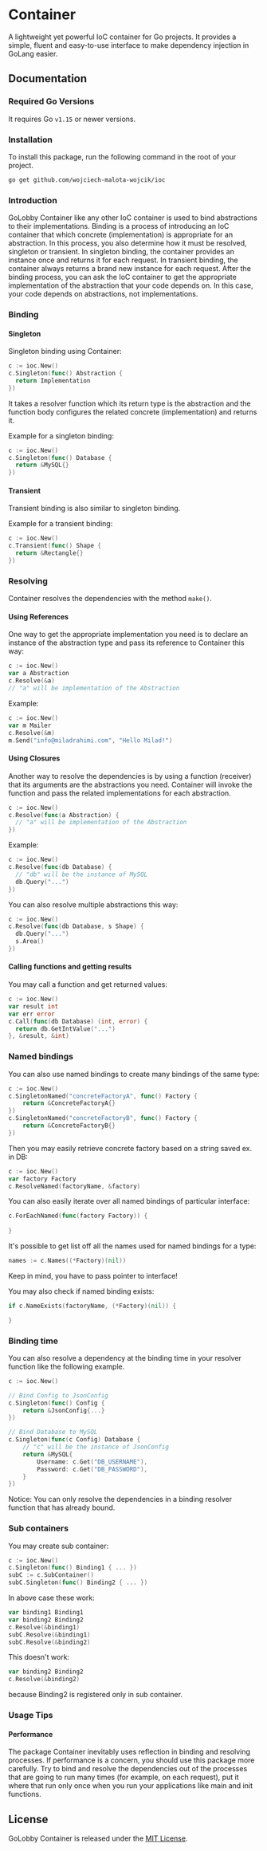 # Container
A lightweight yet powerful IoC container for Go projects. It provides a simple, fluent and easy-to-use interface to make dependency injection in GoLang easier.

## Documentation

### Required Go Versions
It requires Go `v1.15` or newer versions.

### Installation
To install this package, run the following command in the root of your project.

```bash
go get github.com/wojciech-malota-wojcik/ioc
```

### Introduction
GoLobby Container like any other IoC container is used to bind abstractions to their implementations.
Binding is a process of introducing an IoC container that which concrete (implementation) is appropriate for an abstraction. In this process, you also determine how it must be resolved, singleton or transient. 
In singleton binding, the container provides an instance once and returns it for each request. 
In transient binding, the container always returns a brand new instance for each request.
After the binding process, you can ask the IoC container to get the appropriate implementation of the abstraction that your code depends on. In this case, your code depends on abstractions, not implementations.

### Binding

#### Singleton

Singleton binding using Container:

```go
c := ioc.New()
c.Singleton(func() Abstraction {
  return Implementation
})
```

It takes a resolver function which its return type is the abstraction and the function body configures the related concrete (implementation) and returns it.

Example for a singleton binding:

```go
c := ioc.New()
c.Singleton(func() Database {
  return &MySQL{}
})
```

#### Transient

Transient binding is also similar to singleton binding.

Example for a transient binding:

```go
c := ioc.New()
c.Transient(func() Shape {
  return &Rectangle{}
})
```

### Resolving

Container resolves the dependencies with the method `make()`.

#### Using References

One way to get the appropriate implementation you need is to declare an instance of the abstraction type and pass its reference to Container this way:

```go
c := ioc.New()
var a Abstraction
c.Resolve(&a)
// "a" will be implementation of the Abstraction
```

Example:

```go
c := ioc.New()
var m Mailer
c.Resolve(&m)
m.Send("info@miladrahimi.com", "Hello Milad!")
```

#### Using Closures

Another way to resolve the dependencies is by using a function (receiver) that its arguments are the abstractions you 
need. Container will invoke the function and pass the related implementations for each abstraction.

```go
c := ioc.New()
c.Resolve(func(a Abstraction) {
  // "a" will be implementation of the Abstraction
})
```

Example:

```go
c := ioc.New()
c.Resolve(func(db Database) {
  // "db" will be the instance of MySQL
  db.Query("...")
})
```

You can also resolve multiple abstractions this way:

```go
c := ioc.New()
c.Resolve(func(db Database, s Shape) {
  db.Query("...")
  s.Area()
})
```

#### Calling functions and getting results

You may call a function and get returned values:

```go
c := ioc.New()
var result int
var err error
c.Call(func(db Database) (int, error) {
  return db.GetIntValue("...")
}, &result, &int)
```

### Named bindings

You can also use named bindings to create many bindings of the same type:

```go
c := ioc.New()
c.SingletonNamed("concreteFactoryA", func() Factory {
	return &ConcreteFactoryA{}
})
c.SingletonNamed("concreteFactoryB", func() Factory {
    return &ConcreteFactoryB{}
})
```

Then you may easily retrieve concrete factory based on a string saved ex. in DB:

```go
c := ioc.New()
var factory Factory
c.ResolveNamed(factoryName, &factory)
```

You can also easily iterate over all named bindings of particular interface:

```go
c.ForEachNamed(func(factory Factory)) {
    
}
```

It's possible to get list off all the names used for named bindings for a type:

```go
names := c.Names((*Factory)(nil))
```

Keep in mind, you have to pass pointer to interface!

You may also check if named binding exists:

```go
if c.NameExists(factoryName, (*Factory)(nil)) {

}
```

### Binding time

You can also resolve a dependency at the binding time in your resolver function like the following example.

```go
c := ioc.New()

// Bind Config to JsonConfig
c.Singleton(func() Config {
    return &JsonConfig{...}
})

// Bind Database to MySQL
c.Singleton(func(c Config) Database {
    // "c" will be the instance of JsonConfig
    return &MySQL{
        Username: c.Get("DB_USERNAME"),
        Password: c.Get("DB_PASSWORD"),
    }
})
```

Notice: You can only resolve the dependencies in a binding resolver function that has already bound.

### Sub containers

You may create sub container:

```go
c := ioc.New()
c.Singleton(func() Binding1 { ... })
subC := c.SubContainer()
subC.Singleton(func() Binding2 { ... })
```

In above case these work:

```go
var binding1 Binding1
var binding2 Binding2
c.Resolve(&binding1)
subC.Resolve(&binding1)
subC.Resolve(&binding2)
```

This doesn't work:

```go
var binding2 Binding2
c.Resolve(&binding2)
```

because Binding2 is registered only in sub container.

### Usage Tips

#### Performance
The package Container inevitably uses reflection in binding and resolving processes. 
If performance is a concern, you should use this package more carefully. 
Try to bind and resolve the dependencies out of the processes that are going to run many times 
(for example, on each request), put it where that run only once when you run your applications 
like main and init functions.

## License

GoLobby Container is released under the [MIT License](http://opensource.org/licenses/mit-license.php).
